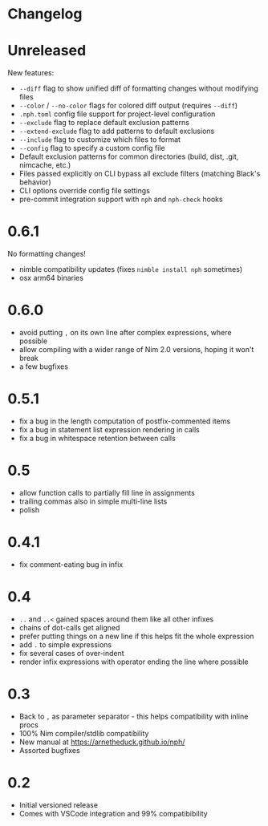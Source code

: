 # Changelog

# Unreleased

New features:

- `--diff` flag to show unified diff of formatting changes without modifying
  files
- `--color` / `--no-color` flags for colored diff output (requires `--diff`)
- `.nph.toml` config file support for project-level configuration
- `--exclude` flag to replace default exclusion patterns
- `--extend-exclude` flag to add patterns to default exclusions
- `--include` flag to customize which files to format
- `--config` flag to specify a custom config file
- Default exclusion patterns for common directories (build, dist, .git,
  nimcache, etc.)
- Files passed explicitly on CLI bypass all exclude filters (matching Black's
  behavior)
- CLI options override config file settings
- pre-commit integration support with `nph` and `nph-check` hooks

# 0.6.1

No formatting changes!

- nimble compatibility updates (fixes `nimble install nph` sometimes)
- osx arm64 binaries

# 0.6.0

- avoid putting `,` on its own line after complex expressions, where possible
- allow compiling with a wider range of Nim 2.0 versions, hoping it won't break
- a few bugfixes

# 0.5.1

- fix a bug in the length computation of postfix-commented items
- fix a bug in statement list expression rendering in calls
- fix a bug in whitespace retention between calls

# 0.5

- allow function calls to partially fill line in assignments
- trailing commas also in simple multi-line lists
- polish

# 0.4.1

- fix comment-eating bug in infix

# 0.4

- `..` and `..<` gained spaces around them like all other infixes
- chains of dot-calls get aligned
- prefer putting things on a new line if this helps fit the whole expression
- add `.` to simple expressions
- fix several cases of over-indent
- render infix expressions with operator ending the line where possible

# 0.3

- Back to `,` as parameter separator - this helps compatibility with inline
  procs
- 100% Nim compiler/stdlib compatibility
- New manual at https://arnetheduck.github.io/nph/
- Assorted bugfixes

# 0.2

- Initial versioned release
- Comes with VSCode integration and 99% compatibibility
